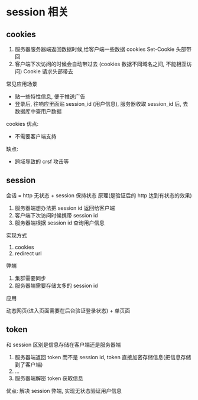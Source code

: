 # session 相关

## cookies

1. 服务器服务器端返回数据时候,给客户端一些数据 cookies  Set-Cookie 头部带回
2. 客户端下次访问的时候会自动带过去 (cookies 数据不同域名之间, 不能相互访问) Cookie 请求头部带去

常见应用场景

- 贴一些特性信息, 便于推送广告
- 登录后, 往响应里面贴 session_id (用户信息), 服务器收取 session_id 后, 去数据库中查用户数据

cookies 优点:

- 不需要客户端支持

缺点:

- 跨域导致的 crsf 攻击等

## session

会话 = http 无状态 + session 保持状态
原理(是验证后的 http 达到有状态的效果)

1. 服务器端想办法把 session id 返回给客户端
2. 客户端下次访问时候携带 session id
3. 服务器端根据 session id 查询用户信息

实现方式

1. cookies
2. redirect url

弊端

1. 集群需要同步
2. 服务器端需要存储太多的 session id

应用

动态网页(进入页面需要在后台验证登录状态) + 单页面

## token

和 session 区别是信息存储在客户端还是服务器端

1. 服务器端返回 token 而不是 session id, token 直接加密存储信息(把信息存储到了客户端)
2. ...
3. 服务器端解密 token 获取信息

优点: 解决 session 弊端, 实现无状态验证用户信息